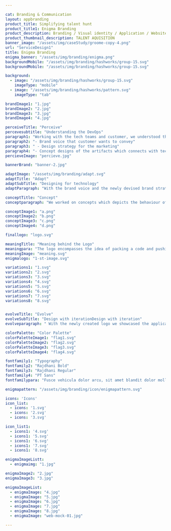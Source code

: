 ```yaml
---

cat: Branding & Communication
layout: appbranding
product_title: Simplifying talent hunt
product_title1: Enigma Branding
product_description: Branding / Visual identity / Application / Website
product_thumbnail_description: TALENT AQUISITION
banner_image: "/assets/img/caseStudy/groome-copy-4.png"
url: "ServiceDesign1"
title: Enigma Branding
enigma_banner: "/assets/img/branding/enigma.png"
backgroundMobile: "/assets/img/branding/hashworks/group-15.svg"
backgroundMobile: "/assets/img/branding/hashworks/group-15.svg"

background:
  - image: "/assets/img/branding/hashworks/group-15.svg"
    imageType: "mobile"
  - image: "/assets/img/branding/hashworks/pattern.svg"
    imageType: "tab"

brandImage1: "1.jpg"
brandImage2: "2.jpg"
brandImage3: "3.jpg"
brandImage4: "4.jpg"

perceiveTitle: "Perceive"
percevesubtitle: "Understanding the DevOps"
paragraph1: "Working with the tech teams and customer, we understood the solutions, paketo is offering to the tech community. With this insights we were able to come up with"
paragraph2: "- Brand voice that customer wants to convey"
paragraph3: " - Design strategy for the marketing"
paragraph4: "- Concept designs of the artifacts which connects with tech community"
percieveImage: "percieve.jpg"

bannerBrand: "banner-2.jpg"

adaptImage: "/assets/img/branding/adapt.svg"
adaptTitle: "Adapt"
adaptSubTitle: "Designing for technology"
adaptParagraph: "With the brand voice and the newly devised brand strategy to attract tech people, we came up with a design solution that any technology person can relate."

conceptTitle: "Concept"
conceptparagraph: "We worked on concepts which depicts the behaviour of the application while adding the concept of how the application is helping the DevOps practice."

conceptImage1: "a.png"
conceptImage2: "b.png"
conceptImage3: "c.png"
conceptImage4: "d.png"

finallogo: "logo.svg"

meaningTitle: "Meaning behind the Logo"
meaningpara: "The logo encompasses the idea of packing a code and pushing it for deployment. The sprites showcasing movement is an abstract representation of word DevOps. in morse code"
meaningImage: "meaning.svg"
enigmalogo: "1-st-image.svg"

variations1: "1.svg"
variations2: "2.svg"
variations3: "3.svg"
variations4: "4.svg"
variations5: "5.svg"
variations6: "6.svg"
variations7: "7.svg"
variations8: "8.svg"


evolveTitle: "Evolve"
evolveSubTitle: "Design with iterationDesign with iteration"
evolveparagraph: " With the newly created logo we showcased the applications, purpose and personality. To add to this personality we needed colour, typography and all the other collaterals. Continuos discussions and iteratons with the clients produced an array of artifacts which supported the applications brand voice."

colorPalette: "Color Palette"
colorPaletteImage1: "flag1.svg"
colorPaletteImage2: "flag2.svg"
colorPaletteImage3: "flag3.svg"
colorPaletteImage4: "flag4.svg"

fontfamily1: "Typography"
fontfamily2: "Rajdhani Bold"
fontfamily3: "Rajdhani Regular"
fontfamily4: "PT Sans"
fontfamilypara: "Fusce vehicula dolor arcu, sit amet blandit dolor mollis nec. Donec viverra eleifend lacus, vitae ullamcorper metus. Sed sollicitudin ipsum quis nunc sollicitudin ultrices. Donec euismod scelerisque ligula. Maecenas eu varius risus, eu aliquet arcu. Curabitur fermentum suscipit est, tincidunt mattis lorem luctus id. Donec eget massa a diam condimentum pretium. Aliquam erat volutpat. Integer ut tincidunt orci. Etiam tristique, elit ut consectetur iaculis, metus lectus mattis justo, vel mollis eros neque quis augue. Sed lobortis ultrices lacus, a placerat metus rutrum sit amet. Aenean ut suscipit justo."

enigmapattern: "/assets/img/branding/icon/enigmapattern.svg"

icons: 'Icons'
icon_list:
  - icons: '1.svg'
  - icons: '2.svg'
  - icons: '3.svg'

icon_list1:
  - icons1: '4.svg'
  - icons1: '5.svg'
  - icons1: '6.svg'
  - icons1: '7.svg'
  - icons1: '8.svg'

enigmaImageListt:
  - enigmaimg: "1.jpg"

enigmaImage2: "2.jpg"
enigmaImage3: "3.jpg"

enigmaImageList:
  - enigmaImage: "4.jpg"
  - enigmaImage: "5.jpg"
  - enigmaImage: "6.jpg"
  - enigmaImage: "7.jpg"
  - enigmaImage: "8.jpg"
  - enigmaImage: "web-mock-01.jpg"

---
```


